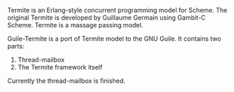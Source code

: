 
Termite is an Erlang-style concurrent programming model for Scheme. The original Termite is developed by Guillaume Germain using Gambit-C Scheme. Termite is a massage passing model.

Guile-Termite is a port of Termite model to the GNU Guile. It contains two parts:
1. Thread-mailbox
2. The Termite framework itself

Currently the thread-mailbox is finished.

